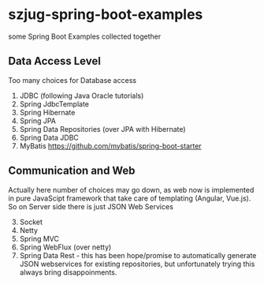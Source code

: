 # szjug-spring-boot-examples

some Spring Boot Examples collected together

## Data Access Level

Too many choices for Database access

1. JDBC (following Java Oracle tutorials)
2. Spring JdbcTemplate
3. Spring Hibernate
4. Spring JPA
5. Spring Data Repositories (over JPA with Hibernate)
6. Spring Data JDBC
7. MyBatis https://github.com/mybatis/spring-boot-starter 

## Communication and Web

Actually here number of choices may go down, as web now is implemented in pure JavaScipt framework that take care of templating (Angular, Vue.js).
So on Server side there is just JSON Web Services


3. Socket
4. Netty
1. Spring MVC
2. Spring WebFlux (over netty)
5. Spring Data Rest - this has been hope/promise to automatically generate JSON webservices for existing repositories, but unfortunately trying this always bring disappoinments.
